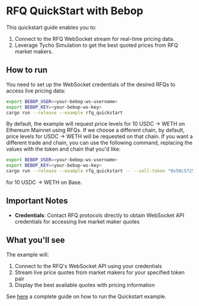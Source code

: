# RFQ QuickStart with Bebop

This quickstart guide enables you to:

1. Connect to the RFQ WebSocket stream for real-time pricing data.
2. Leverage Tycho Simulation to get the best quoted prices from RFQ market makers.

## How to run

You need to set up the WebSocket credentials of the desired RFQs to access live pricing data:

```bash
export BEBOP_USER=<your-bebop-ws-username>
export BEBOP_KEY=<your-bebop-ws-key>
cargo run --release --example rfq_quickstart
```

By default, the example will request price levels for 10 USDC -> WETH on Ethereum Mainnet using RFQs.
If we choose a different chain, by default, price levels for USDC -> WETH will be requested on that chain.
If you want a different trade and chain, you can use the following command, replacing the values with the token and
chain that you'd like:

```bash
export BEBOP_USER=<your-bebop-ws-username>
export BEBOP_KEY=<your-bebop-ws-key>
cargo run --release --example rfq_quickstart -- --sell-token "0x50c5725949A6F0c72E6C4a641F24049A917DB0Cb" --buy-token "0x4200000000000000000000000000000000000006" --sell-amount 10 --chain "base"
```

for 10 USDC -> WETH on Base.

## Important Notes

- **Credentials**: Contact RFQ protocols directly to obtain WebSocket API credentials for accessing live market maker
  quotes

## What you'll see

The example will:

1. Connect to the RFQ's WebSocket API using your credentials
2. Stream live price quotes from market makers for your specified token pair
3. Display the best available quotes with pricing information

See [here](https://docs.propellerheads.xyz/tycho/for-solvers/tycho-quickstart) a complete guide on how to run the
Quickstart example.